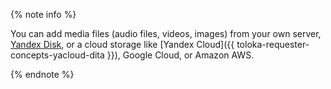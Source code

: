 
{% note info %}

You can add media files (audio files, videos, images) from your own server, [Yandex&#160;Disk](../../../reference/helper.proxy.md), or a cloud storage like [Yandex&#160;Cloud]({{ toloka-requester-concepts-yacloud-dita }}), Google Cloud, or Amazon AWS.

{% endnote %}
